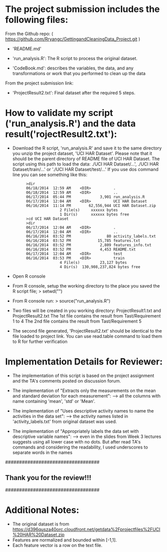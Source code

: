 The project submission includes the following files:
====================================================

From the Github repo: ( https://github.com/Rryangc/GettingandCleaningData_Project.git )

- 'README.md'

- 'run_analysis.R': The R script to process the original dataset.

- 'CodeBook.md': describes the variables, the data, and any transformations or work that you performed to clean up the data 

From the project submission link:

- 'ProjectResult2.txt': Final dataset after the required 5 steps.



How to validate my script ('run_analysis.R') and the data result('rojectResult2.txt'):
======================================================================================

- Download the R script, 'run_analysis.R' and save it to the same directory you unzip the project dataset, 'UCI HAR Dataset'.
  Please note that it should be the parent directory of README file of UCI HAR Dataset. 
  The script using this path to load the data: ./UCI HAR Dataset/...', ./UCI HAR Dataset/train/...' or './UCI HAR Dataset/test/...'
  If you use dos command line you can see something like this:
  
			>dir 
			06/18/2014  12:59 AM    <DIR>          .
			06/18/2014  12:59 AM    <DIR>          ..
			06/17/2014  05:44 PM             3,901 run_analysis.R
			06/17/2014  12:04 AM    <DIR>          UCI HAR Dataset
			06/16/2014  11:14 PM        62,556,944 UCI HAR Dataset.zip
						   2 File(s)     xxxxxx bytes
						   1 Dir(s)  	 xxxxxx bytes free
			>cd UCI HAR Dataset
			>dir
			06/17/2014  12:04 AM    <DIR>          .
			06/17/2014  12:04 AM    <DIR>          ..
			06/16/2014  03:52 PM                80 activity_labels.txt
			06/16/2014  03:52 PM            15,785 features.txt
			06/16/2014  03:52 PM             2,809 features_info.txt
			06/16/2014  03:52 PM             4,453 README.txt
			06/17/2014  12:04 AM    <DIR>          test
			06/16/2014  03:53 PM    <DIR>          train
						   4 File(s)         23,127 bytes
						   4 Dir(s)  130,908,237,824 bytes free
						   
- Open R console

- From R console, setup the working directory to the place you saved the R script file;  > setwd("<folder name>")

- From R console run:  > source("run_analysis.R")	

- Two files will be created in you working directory: ProjectResult1.txt and ProjectResult2.txt
  The 1st file contains the result from Tast/Requirement 1 to 4 
  The 2nd file contains the result from Tast/Requirement 5 
  
- The second file generated, 'ProjectResult2.txt' should be identical to the file loaded to project link.
  You can use read.table command to load them to R for further verification

 

Implementation Details for Reviewer:
====================================
  
- The implementation of this script is based on the project assignment and the TA's comments posted on discussion forum.

- The implementation of "Extracts only the measurements on the mean and standard deviation for each measurement":
  --> all the columns with name containing 'mean', 'std' or 'Mean'.

- The implementation of "Uses descriptive activity names to name the activities in the data set":
  --> the activity names listed in 'activity_labels.txt' from original dataset was used.
 
- The implementation of "Appropriately labels the data set with descriptive variable names":
  --> even in the slides from Week 3 lectures suggests using all lower case with no dots. 
	  But after read TA's commands and considering the readability, I used underscores to separate words in the names
  
##################################
##  Thank you for the review!!!	##				   
##################################


Additional Notes: 
=================
- The original dataset is from https://d396qusza40orc.cloudfront.net/getdata%2Fprojectfiles%2FUCI%20HAR%20Dataset.zip 
- Features are normalized and bounded within [-1,1].
- Each feature vector is a row on the text file.
